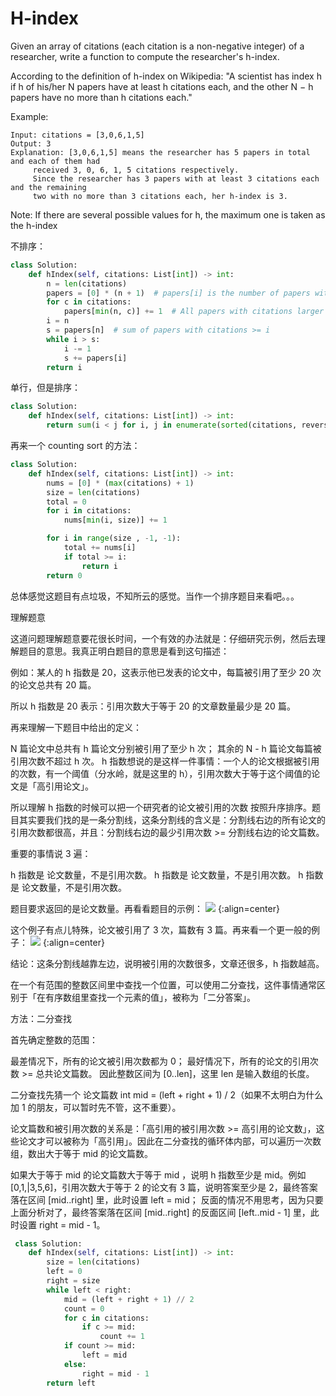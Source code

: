 # H-index

Given an array of citations (each citation is a non-negative integer) of a researcher, write a function to compute the researcher's h-index.

According to the definition of h-index on Wikipedia: "A scientist has index h if h of his/her N papers have at least h citations each, and the other N − h papers have no more than h citations each."

Example:

```
Input: citations = [3,0,6,1,5]
Output: 3
Explanation: [3,0,6,1,5] means the researcher has 5 papers in total and each of them had
     received 3, 0, 6, 1, 5 citations respectively.
     Since the researcher has 3 papers with at least 3 citations each and the remaining
     two with no more than 3 citations each, her h-index is 3.
```

Note: If there are several possible values for h, the maximum one is taken as the h-index

不排序：

```Python
class Solution:
    def hIndex(self, citations: List[int]) -> int:
        n = len(citations)
        papers = [0] * (n + 1)  # papers[i] is the number of papers with i citations.
        for c in citations:
            papers[min(n, c)] += 1  # All papers with citations larger than n is count as n.
        i = n
        s = papers[n]  # sum of papers with citations >= i
        while i > s:
            i -= 1
            s += papers[i]
        return i
```

单行，但是排序：

```Python
class Solution:
    def hIndex(self, citations: List[int]) -> int:
        return sum(i < j for i, j in enumerate(sorted(citations, reverse=True)))
```

再来一个 counting sort 的方法：

```python
class Solution:
    def hIndex(self, citations: List[int]) -> int:
        nums = [0] * (max(citations) + 1)
        size = len(citations)
        total = 0
        for i in citations:
            nums[min(i, size)] += 1

        for i in range(size , -1, -1):
            total += nums[i]
            if total >= i:
                return i
        return 0
```

总体感觉这题目有点垃圾，不知所云的感觉。当作一个排序题目来看吧。。。

理解题意

这道问题理解题意要花很长时间，一个有效的办法就是：仔细研究示例，然后去理解题目的意思。我真正明白题目的意思是看到这句描述：

例如：某人的 h 指数是 20，这表示他已发表的论文中，每篇被引用了至少 20 次的论文总共有 20 篇。

所以 h 指数是 20 表示：引用次数大于等于 20 的文章数量最少是 20 篇。

再来理解一下题目中给出的定义：

N 篇论文中总共有 h 篇论文分别被引用了至少 h 次；
其余的 N - h 篇论文每篇被引用次数不超过 h 次。
h 指数想说的是这样一件事情：一个人的论文根据被引用的次数，有一个阈值（分水岭，就是这里的 h），引用次数大于等于这个阈值的论文是「高引用论文」。

所以理解 h 指数的时候可以把一个研究者的论文被引用的次数 按照升序排序。题目其实要我们找的是一条分割线，这条分割线的含义是：分割线右边的所有论文的引用次数都很高，并且：分割线右边的最少引用次数 >= 分割线右边的论文篇数。

重要的事情说 3 遍：

h 指数是 论文数量，不是引用次数。 h 指数是 论文数量，不是引用次数。 h 指数是 论文数量，不是引用次数。

题目要求返回的是论文数量。再看看题目的示例：
![](https://pic.leetcode-cn.com/1625998400-VBXQNr-image.png)
{:align=center}

这个例子有点儿特殊，论文被引用了 3 次，篇数有 3 篇。再来看一个更一般的例子：
![](https://pic.leetcode-cn.com/1625998502-XMZfqD-image.png)
{:align=center}

结论：这条分割线越靠左边，说明被引用的次数很多，文章还很多，h 指数越高。

在一个有范围的整数区间里中查找一个位置，可以使用二分查找，这件事情通常区别于「在有序数组里查找一个元素的值」，被称为「二分答案」。

方法：二分查找

首先确定整数的范围：

最差情况下，所有的论文被引用次数都为 0；
最好情况下，所有的论文的引用次数 >= 总共论文篇数。
因此整数区间为 [0..len]，这里 len 是输入数组的长度。

二分查找先猜一个 论文篇数 int mid = (left + right + 1) / 2（如果不太明白为什么加 1 的朋友，可以暂时先不管，这不重要）。

论文篇数和被引用次数的关系是：「高引用的被引用次数 >= 高引用的论文数」，这些论文才可以被称为「高引用」。因此在二分查找的循环体内部，可以遍历一次数组，数出大于等于 mid 的论文篇数。

如果大于等于 mid 的论文篇数大于等于 mid ，说明 h 指数至少是 mid。例如 [0,1,|3,5,6]，引用次数大于等于 2 的论文有 3 篇，说明答案至少是 2，最终答案落在区间 [mid..right] 里，此时设置 left = mid；
反面的情况不用思考，因为只要上面分析对了，最终答案落在区间 [mid..right] 的反面区间 [left..mid - 1] 里，此时设置 right = mid - 1。

```python
 class Solution:
    def hIndex(self, citations: List[int]) -> int:
        size = len(citations)
        left = 0
        right = size
        while left < right:
            mid = (left + right + 1) // 2
            count = 0
            for c in citations:
                if c >= mid:
                    count += 1
            if count >= mid:
                left = mid
            else:
                right = mid - 1
        return left
```
